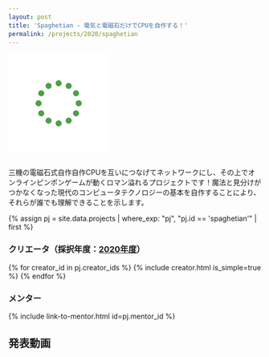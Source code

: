 ```yaml
---
layout: post
title: 'Spaghetian - 電気と電磁石だけでCPUを自作する！'
permalink: /projects/2020/spaghetian
---
```


<img class='top-img lazyload' src='/assets/img/spinner.svg' data-src='/assets/img/thumbnails/2020/spaghetian.jpg' alt='サムネイル画像' loading='lazy' style='margin-bottom: 10px;' />

三機の電磁石式自作自作CPUを互いにつなげてネットワークにし、その上でオンラインピンポンゲームが動くロマン溢れるプロジェクトです！魔法と見分けがつかなくなった現代のコンピュータテクノロジーの基本を自作することにより、それらが誰でも理解できることを示します。

{% assign pj = site.data.projects | where_exp: "pj", "pj.id == 'spaghetian'" | first %}

### クリエータ（採択年度：<a href='/projects/2020'>2020年度</a>）
<p>
{% for creator_id in pj.creator_ids %}
  {% include creator.html is_simple=true %}
{% endfor %}
</p>

### メンター
<p>{% include link-to-mentor.html id=pj.mentor_id %}</p>

## 発表動画
<div class="youtube">
  <iframe width="560" height="315" class="lazyload" data-src="https://www.youtube.com/embed/Ue7Sf3bQlps?rel=0" frameborder="0" allowfullscreen=""></iframe>
</div>

